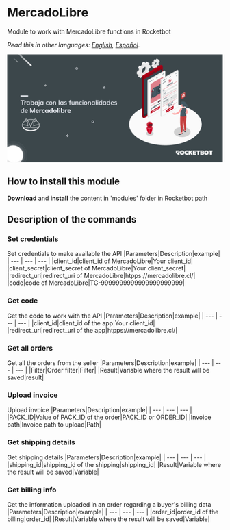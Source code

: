 # MercadoLibre
  
Module to work with MercadoLibre functions in Rocketbot  

*Read this in other languages: [English](Manual_MercadoLibre.md), [Español](Manual_MercadoLibre.es.md).*
  
![banner](imgs/Banner_Mercadolibre.png)
## How to install this module
  
__Download__ and __install__ the content in 'modules' folder in Rocketbot path  



## Description of the commands

### Set credentials
  
Set credentials to make available the API
|Parameters|Description|example|
| --- | --- | --- |
|client_id|client_id of MercadoLibre|Your client_id|
|client_secret|client_secret of MercadoLibre|Your client_secret|
|redirect_uri|redirect_uri of MercadoLibre|htpps://mercadolibre.cl/|
|code|code of MercadoLibre|TG-9999999999999999999999|

### Get code
  
Get the code to work with the API
|Parameters|Description|example|
| --- | --- | --- |
|client_id|client_id of the app|Your client_id|
|redirect_uri|redirect_uri of the app|htpps://mercadolibre.cl/|

### Get all orders
  
Get all the orders from the seller
|Parameters|Description|example|
| --- | --- | --- |
|Filter|Order filter|Filter|
|Result|Variable where the result will be saved|result|

### Upload invoice
  
Upload invoice
|Parameters|Description|example|
| --- | --- | --- |
|PACK_ID|Value of PACK_ID of the order|PACK_ID or ORDER_ID|
|Invoice path|Invoice path to upload|Path|

### Get shipping details
  
Get shipping details
|Parameters|Description|example|
| --- | --- | --- |
|shipping_id|shipping_id of the shipping|shipping_id|
|Result|Variable where the result will be saved|Variable|

### Get billing info
  
Get the information uploaded in an order regarding a buyer's billing data
|Parameters|Description|example|
| --- | --- | --- |
|order_id|order_id of the billing|order_id|
|Result|Variable where the result will be saved|Variable|
